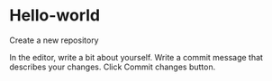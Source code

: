 # Hello-world
Create a new repository

In the editor, write a bit about yourself.
Write a commit message that describes your changes.
Click Commit changes button.
